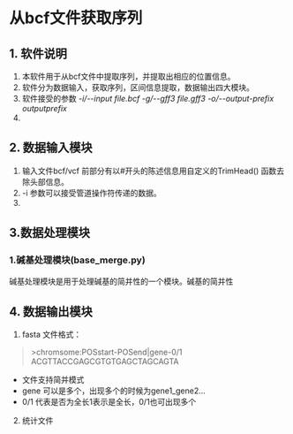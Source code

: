 # 从bcf文件获取序列
## 1. 软件说明
1. 本软件用于从bcf文件中提取序列，并提取出相应的位置信息。
2. 软件分为数据输入，获取序列，区间信息提取，数据输出四大模块。
3. 软件接受的参数 *-i/--input file.bcf -g/--gff3 file.gff3
   -o/--output-prefix outputprefix*
4. 

## 2. 数据输入模块
1. 输入文件bcf/vcf 前部分有以#开头的陈述信息用自定义的TrimHead() 
函数去除头部信息。
2. -i 参数可以接受管道操作符传递的数据。  
3.  



## 3.数据处理模块
### 1.碱基处理模块(base_merge.py)
 碱基处理模块是用于处理碱基的简并性的一个模块。碱基的简并性

## 4. 数据输出模块
1. fasta 文件格式：  
> \>chromsome:POSstart-POSend|gene-0/1
ACGTTACCGAGCGTGTGAGCTAGCAGTA  

   * 文件支持简并模式  
   * gene 可以是多个，出现多个的时候为gene1_gene2...
   * 0/1 代表是否为全长1表示是全长，0/1也可出现多个
2. 统计文件